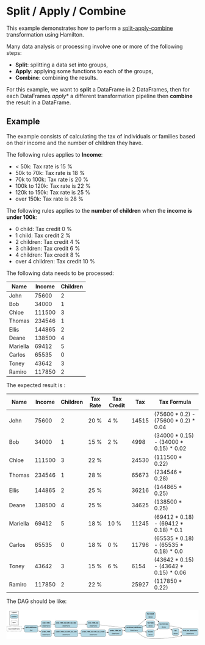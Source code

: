 # Split / Apply / Combine

This example demonstrates how to perform
a [split-apply-combine](https://pandas.pydata.org/pandas-docs/stable/user_guide/groupby.html) transformation using
Hamilton.

Many data analysis or processing involve one or more of the following steps:

- **Split**: splitting a data set into groups,
- **Apply**: applying some functions to each of the groups,
- **Combine**: combining the results.

For this example, we want to **split** a DataFrame in 2 DataFrames, then for each DataFrames
*apply** a different transformation pipeline then **combine** the result in a DataFrame.

## Example

The example consists of calculating the tax of individuals or families based on their income and the number of children
they have.

The following rules applies to **Income**:

- < 50k: Tax rate is 15 %
- 50k to 70k: Tax rate is 18 %
- 70k to 100k: Tax rate is 20 %
- 100k to 120k: Tax rate is 22 %
- 120k to 150k: Tax rate is 25 %
- over 150k: Tax rate is 28 %

The following rules applies to the **number of children** when the **income is under 100k**:

- 0 child: Tax credit 0 %
- 1 child: Tax credit 2 %
- 2 children: Tax credit 4 %
- 3 children: Tax credit 6 %
- 4 children: Tax credit 8 %
- over 4 children: Tax credit 10 %

The following data needs to be processed:

| Name     | Income | Children | 
|----------|--------|----------|
| John     | 75600  | 2        |
| Bob      | 34000  | 1        |
| Chloe    | 111500 | 3        |
| Thomas   | 234546 | 1        |
| Ellis    | 144865 | 2        |
| Deane    | 138500 | 4        |
| Mariella | 69412  | 5        |
| Carlos   | 65535  | 0        |
| Toney    | 43642  | 3        |
| Ramiro   | 117850 | 2        |  

The expected result is :

| Name     | Income | Children | Tax Rate | Tax Credit | Tax   | Tax Formula                            |
|----------|--------|----------|----------|------------|-------|----------------------------------------|    
| John     | 75600  | 2        | 20 %     | 4 %        | 14515 | (75600 * 0.2) - (75600 * 0.2) * 0.04   |
| Bob      | 34000  | 1        | 15 %     | 2 %        | 4998  | (34000 * 0.15) - (34000 * 0.15) * 0.02 |
| Chloe    | 111500 | 3        | 22 %     |            | 24530 | (111500 * 0.22)                        |
| Thomas   | 234546 | 1        | 28 %     |            | 65673 | (234546 * 0.28)                        |
| Ellis    | 144865 | 2        | 25 %     |            | 36216 | (144865 * 0.25)                        |
| Deane    | 138500 | 4        | 25 %     |            | 34625 | (138500 * 0.25)                        |
| Mariella | 69412  | 5        | 18 %     | 10 %       | 11245 | (69412 * 0.18) - (69412 * 0.18) * 0.1  |
| Carlos   | 65535  | 0        | 18 %     | 0 %        | 11796 | (65535 * 0.18) - (65535 * 0.18) * 0.0  |
| Toney    | 43642  | 3        | 15 %     | 6 %        | 6154  | (43642 * 0.15) - (43642 * 0.15) * 0.06 |
| Ramiro   | 117850 | 2        | 22 %     |            | 25927 | (117850 * 0.22)                        |

The DAG should be like:

![my_full_dag.png](my_full_dag.png)